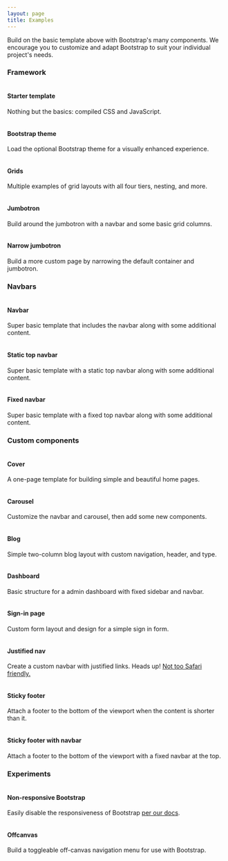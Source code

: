 ```yaml
---
layout: page
title: Examples
---
```


Build on the basic template above with Bootstrap's many components. We encourage you to customize and adapt Bootstrap to suit your individual project's needs.

### Framework

<div class="row bs-examples">
  <div class="col-xs-6 col-md-4">
    <a href="{{ site.baseurl }}examples/starter-template/">
      <img class="img-thumbnail" src="{{ site.baseurl }}examples/screenshots/starter-template.jpg" alt="">
    </a>
    <h4>Starter template</h4>
    <p>Nothing but the basics: compiled CSS and JavaScript.</p>
  </div>
  <div class="col-xs-6 col-md-4">
    <a href="{{ site.baseurl }}examples/theme/">
      <img class="img-thumbnail" src="{{ site.baseurl }}examples/screenshots/theme.jpg" alt="">
    </a>
    <h4>Bootstrap theme</h4>
    <p>Load the optional Bootstrap theme for a visually enhanced experience.</p>
  </div>
  <div class="clearfix visible-xs-block"></div>

  <div class="col-xs-6 col-md-4">
    <a href="{{ site.baseurl }}examples/grid/">
      <img class="img-thumbnail" src="{{ site.baseurl }}examples/screenshots/grid.jpg" alt="">
    </a>
    <h4>Grids</h4>
    <p>Multiple examples of grid layouts with all four tiers, nesting, and more.</p>
  </div>
  <div class="col-xs-6 col-md-4">
    <a href="{{ site.baseurl }}examples/jumbotron/">
      <img class="img-thumbnail" src="{{ site.baseurl }}examples/screenshots/jumbotron.jpg" alt="">
    </a>
    <h4>Jumbotron</h4>
    <p>Build around the jumbotron with a navbar and some basic grid columns.</p>
  </div>
  <div class="clearfix visible-xs-block"></div>

  <div class="col-xs-6 col-md-4">
    <a href="{{ site.baseurl }}examples/jumbotron-narrow/">
      <img class="img-thumbnail" src="{{ site.baseurl }}examples/screenshots/jumbotron-narrow.jpg" alt="">
    </a>
    <h4>Narrow jumbotron</h4>
    <p>Build a more custom page by narrowing the default container and jumbotron.</p>
  </div>
</div>

### Navbars

<div class="row bs-examples">
  <div class="col-xs-6 col-md-4">
    <a href="{{ site.baseurl }}examples/navbar/">
      <img class="img-thumbnail" src="{{ site.baseurl }}examples/screenshots/navbar.jpg" alt="">
    </a>
    <h4>Navbar</h4>
    <p>Super basic template that includes the navbar along with some additional content.</p>
  </div>
  <div class="col-xs-6 col-md-4">
    <a href="{{ site.baseurl }}examples/navbar-static-top/">
      <img class="img-thumbnail" src="{{ site.baseurl }}examples/screenshots/navbar-static.jpg" alt="">
    </a>
    <h4>Static top navbar</h4>
    <p>Super basic template with a static top navbar along with some additional content.</p>
  </div>
  <div class="clearfix visible-xs-block"></div>

  <div class="col-xs-6 col-md-4">
    <a href="{{ site.baseurl }}examples/navbar-fixed-top/">
      <img class="img-thumbnail" src="{{ site.baseurl }}examples/screenshots/navbar-fixed.jpg" alt="">
    </a>
    <h4>Fixed navbar</h4>
    <p>Super basic template with a fixed top navbar along with some additional content.</p>
  </div>
</div>

<h3 id="examples-custom">Custom components</h3>
<div class="row bs-examples">
  <div class="col-xs-6 col-md-4">
    <a href="{{ site.baseurl }}examples/cover/">
      <img class="img-thumbnail" src="{{ site.baseurl }}examples/screenshots/cover.jpg" alt="">
    </a>
    <h4>Cover</h4>
    <p>A one-page template for building simple and beautiful home pages.</p>
  </div>
  <div class="col-xs-6 col-md-4">
    <a href="{{ site.baseurl }}examples/carousel/">
      <img class="img-thumbnail" src="{{ site.baseurl }}examples/screenshots/carousel.jpg" alt="">
    </a>
    <h4>Carousel</h4>
    <p>Customize the navbar and carousel, then add some new components.</p>
  </div>
  <div class="clearfix visible-xs-block"></div>

  <div class="col-xs-6 col-md-4">
    <a href="{{ site.baseurl }}examples/blog/">
      <img class="img-thumbnail" src="{{ site.baseurl }}examples/screenshots/blog.jpg" alt="">
    </a>
    <h4>Blog</h4>
    <p>Simple two-column blog layout with custom navigation, header, and type.</p>
  </div>
  <div class="col-xs-6 col-md-4">
    <a href="{{ site.baseurl }}examples/dashboard/">
      <img class="img-thumbnail" src="{{ site.baseurl }}examples/screenshots/dashboard.jpg" alt="">
    </a>
    <h4>Dashboard</h4>
    <p>Basic structure for a admin dashboard with fixed sidebar and navbar.</p>
  </div>
  <div class="clearfix visible-xs-block"></div>

  <div class="col-xs-6 col-md-4">
    <a href="{{ site.baseurl }}examples/signin/">
      <img class="img-thumbnail" src="{{ site.baseurl }}examples/screenshots/sign-in.jpg" alt="">
    </a>
    <h4>Sign-in page</h4>
    <p>Custom form layout and design for a simple sign in form.</p>
  </div>
  <div class="col-xs-6 col-md-4">
    <a href="{{ site.baseurl }}examples/justified-nav/">
      <img class="img-thumbnail" src="{{ site.baseurl }}examples/screenshots/justified-nav.jpg" alt="">
    </a>
    <h4>Justified nav</h4>
    <p>Create a custom navbar with justified links. Heads up! <a href="{{ site.baseurl }}components/#nav-justified">Not too Safari friendly.</a></p>
  </div>
  <div class="clearfix visible-xs-block"></div>

  <div class="col-xs-6 col-md-4">
    <a href="{{ site.baseurl }}examples/sticky-footer/">
      <img class="img-thumbnail" src="{{ site.baseurl }}examples/screenshots/sticky-footer.jpg" alt="">
    </a>
    <h4>Sticky footer</h4>
    <p>Attach a footer to the bottom of the viewport when the content is shorter than it.</p>
  </div>
  <div class="col-xs-6 col-md-4">
    <a href="{{ site.baseurl }}examples/sticky-footer-navbar/">
      <img class="img-thumbnail" src="{{ site.baseurl }}examples/screenshots/sticky-footer-navbar.jpg" alt="">
    </a>
    <h4>Sticky footer with navbar</h4>
    <p>Attach a footer to the bottom of the viewport with a fixed navbar at the top.</p>
  </div>
</div>

### Experiments

<div class="row bs-examples">
  <div class="col-xs-6 col-md-4">
    <a href="{{ site.baseurl }}examples/non-responsive/">
      <img class="img-thumbnail" src="{{ site.baseurl }}examples/screenshots/non-responsive.jpg" alt="">
    </a>
    <h4>Non-responsive Bootstrap</h4>
    <p>Easily disable the responsiveness of Bootstrap <a href="#disable-responsive">per our docs</a>.</p>
  </div>
  <div class="col-xs-6 col-md-4">
    <a href="{{ site.baseurl }}examples/offcanvas/">
      <img class="img-thumbnail" src="{{ site.baseurl }}examples/screenshots/offcanvas.jpg" alt="">
    </a>
    <h4>Offcanvas</h4>
    <p>Build a toggleable off-canvas navigation menu for use with Bootstrap.</p>
  </div>
</div>
